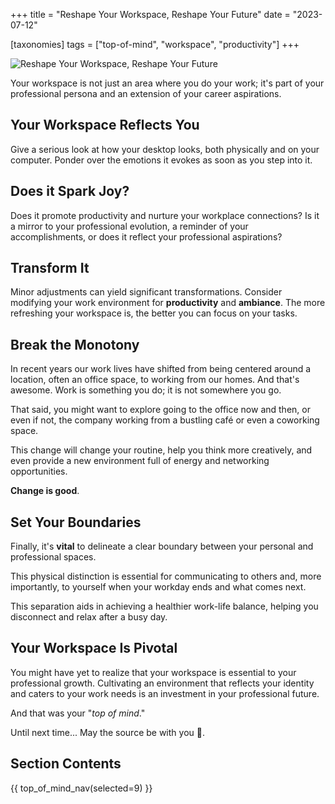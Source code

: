 +++
title = "Reshape Your Workspace, Reshape Your Future"
date = "2023-07-12"

[taxonomies]
tags = ["top-of-mind", "workspace", "productivity"]
+++

![Reshape Your Workspace, Reshape Your Future](/images/size/w1200/2024/03/worspace.png)

Your workspace is not just an area where you do your work; it's part of your
professional persona and an extension of your career aspirations.

## Your Workspace Reflects You

Give a serious look at how your desktop looks, both physically and on your
computer. Ponder over the emotions it evokes as soon as you step into it.

## Does it Spark Joy?

Does it promote productivity and nurture your workplace connections? Is it a
mirror to your professional evolution, a reminder of your accomplishments, or
does it reflect your professional aspirations?

## Transform It

Minor adjustments can yield significant transformations. Consider modifying your
work environment for **productivity** and **ambiance**. The more refreshing your
workspace is, the better you can focus on your tasks.

## Break the Monotony

In recent years our work lives have shifted from being centered around a
location, often an office space, to working from our homes. And that's awesome.
Work is something you do; it is not somewhere you go.

That said, you might want to explore going to the office now and then, or even
if not, the company working from a bustling café or even a coworking space.

This change will change your routine, help you think more creatively, and even
provide a new environment full of energy and networking opportunities.

**Change is good**.

## Set Your Boundaries

Finally, it's **vital** to delineate a clear boundary between your personal and
professional spaces.

This physical distinction is essential for communicating to others and, more
importantly, to yourself when your workday ends and what comes next.

This separation aids in achieving a healthier work-life balance, helping you
disconnect and relax after a busy day.

## Your Workspace Is Pivotal

You might have yet to realize that your workspace is essential to your
professional growth. Cultivating an environment that reflects your identity and
caters to your work needs is an investment in your professional future.

And that was your "_top of mind_."

Until next time... May the source be with you 🦄.

## Section Contents

{{ top_of_mind_nav(selected=9) }}
